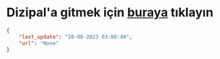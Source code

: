 # Dizipal'a gitmek için [buraya](None) tıklayın
    
```json
{
    "last_update": "28-08-2023 03:00:49",
    "url": "None"
}
```